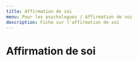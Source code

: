 ```yaml
---
title: Affirmation de soi
menu: Pour les psychologues / Affirmation de soi
description: Fiche sur l'affirmation de soi
---
```


# Affirmation de soi

<object class="schema" type="image/svg+xml" data="{{ ASSET psycho/affirmation.svg }}"></object>
